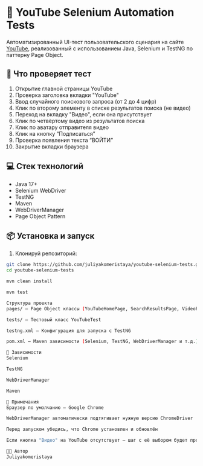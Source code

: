 # 🎯 YouTube Selenium Automation Tests

Автоматизированный UI-тест пользовательского сценария на сайте [YouTube](https://www.youtube.com/), реализованный с использованием Java, Selenium и TestNG по паттерну Page Object.

## 🧪 Что проверяет тест

1. Открытие главной страницы YouTube
2. Проверка заголовка вкладки "YouTube"
3. Ввод случайного поискового запроса (от 2 до 4 цифр)
4. Клик по второму элементу в списке результатов поиска (не видео)
5. Переход на вкладку "Видео", если она присутствует
6. Клик по четвёртому видео из результатов поиска
7. Клик по аватару отправителя видео
8. Клик на кнопку “Подписаться”
9. Проверка появления текста “ВОЙТИ”
10. Закрытие вкладки браузера

## 💻 Стек технологий

- Java 17+
- Selenium WebDriver
- TestNG
- Maven
- WebDriverManager
- Page Object Pattern

## 📦 Установка и запуск

1. Клонируй репозиторий:

```bash
git clone https://github.com/juliyakomeristaya/youtube-selenium-tests.git
cd youtube-selenium-tests

mvn clean install

mvn test

Структура проекта
pages/ — Page Object классы (YouTubeHomePage, SearchResultsPage, VideoPage)

tests/ — Тестовый класс YouTubeTest

testng.xml — Конфигурация для запуска с TestNG

pom.xml — Maven зависимости (Selenium, TestNG, WebDriverManager и т.д.)

🧰 Зависимости
Selenium

TestNG

WebDriverManager

Maven

📌 Примечания
Браузер по умолчанию — Google Chrome

WebDriverManager автоматически подтягивает нужную версию ChromeDriver

Перед запуском убедись, что Chrome установлен и обновлён

Если кнопка "Видео" на YouTube отсутствует — шаг с её выбором будет пропущен автоматически

👩‍💻 Автор
Juliyakomeristaya

